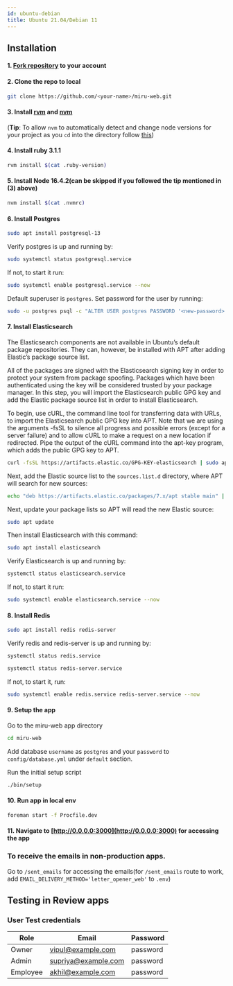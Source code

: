 ```yaml
---
id: ubuntu-debian
title: Ubuntu 21.04/Debian 11
---
```


## Installation

#### 1. [Fork repository](https://github.com/saeloun/miru-web/fork) to your account

#### 2. Clone the repo to local

```bash
git clone https://github.com/<your-name>/miru-web.git
```

#### 3. Install [rvm](https://rvm.io/) and [nvm](https://github.com/nvm-sh/nvm#installing-and-updating)

(**Tip**: To allow `nvm` to automatically detect and change node versions for
your project as you `cd` into the directory follow
[this](https://github.com/nvm-sh/nvm#deeper-shell-integration))

#### 4. Install ruby 3.1.1

```bash
rvm install $(cat .ruby-version)
```

#### 5. Install Node 16.4.2(can be skipped if you followed the tip mentioned in (3) above)

```bash
nvm install $(cat .nvmrc)
```

#### 6. Install Postgres

```bash
sudo apt install postgresql-13
```

Verify postgres is up and running by:

```bash
sudo systemctl status postgresql.service
```

If not, to start it run:

```bash
sudo systemctl enable postgresql.service --now
```

Default superuser is `postgres`. Set password for the user by running:

```bash
sudo -u postgres psql -c "ALTER USER postgres PASSWORD '<new-password>';"
```

#### 7. Install Elasticsearch

The Elasticsearch components are not available in Ubuntu’s default package repositories. They can, however, be installed with APT after adding Elastic’s package source list.

All of the packages are signed with the Elasticsearch signing key in order to protect your system from package spoofing. Packages which have been authenticated using the key will be considered trusted by your package manager. In this step, you will import the Elasticsearch public GPG key and add the Elastic package source list in order to install Elasticsearch.

To begin, use cURL, the command line tool for transferring data with URLs, to import the Elasticsearch public GPG key into APT. Note that we are using the arguments -fsSL to silence all progress and possible errors (except for a server failure) and to allow cURL to make a request on a new location if redirected. Pipe the output of the cURL command into the apt-key program, which adds the public GPG key to APT.

```bash
curl -fsSL https://artifacts.elastic.co/GPG-KEY-elasticsearch | sudo apt-key add -
```

Next, add the Elastic source list to the `sources.list.d` directory, where APT will search for new sources:

```bash
echo "deb https://artifacts.elastic.co/packages/7.x/apt stable main" | sudo tee -a /etc/apt/sources.list.d/elastic-7.x.list
```

Next, update your package lists so APT will read the new Elastic source:

```bash
sudo apt update
```

Then install Elasticsearch with this command:

```bash
sudo apt install elasticsearch
```

Verify Elasticsearch is up and running by:

```bash
systemctl status elasticsearch.service
```

If not, to start it run:

```bash
sudo systemctl enable elasticsearch.service --now
```

#### 8. Install Redis

```bash
sudo apt install redis redis-server
```

Verify redis and redis-server is up and running by:

```bash
systemctl status redis.service
```

```bash
systemctl status redis-server.service
```

If not, to start it, run:

```bash
sudo systemctl enable redis.service redis-server.service --now
```

#### 9. Setup the app

Go to the miru-web app directory

```bash
cd miru-web
```

Add database `username` as `postgres` and your `password` to `config/database.yml` under `default` section.

Run the initial setup script

```bash
./bin/setup
```

#### 10. Run app in local env

```bash
foreman start -f Procfile.dev
```

#### 11. Navigate to [http://0.0.0.0:3000](http://0.0.0.0:3000) for accessing the app

### To receive the emails in non-production apps.

Go to `/sent_emails` for accessing the emails(for `/sent_emails` route to work,
add `EMAIL_DELIVERY_METHOD='letter_opener_web'` to `.env`)

## Testing in Review apps

### User Test credentials

| Role     | Email               | Password |
| -------- | ------------------- | -------- |
| Owner    | vipul@example.com   | password |
| Admin    | supriya@example.com | password |
| Employee | akhil@example.com   | password |
